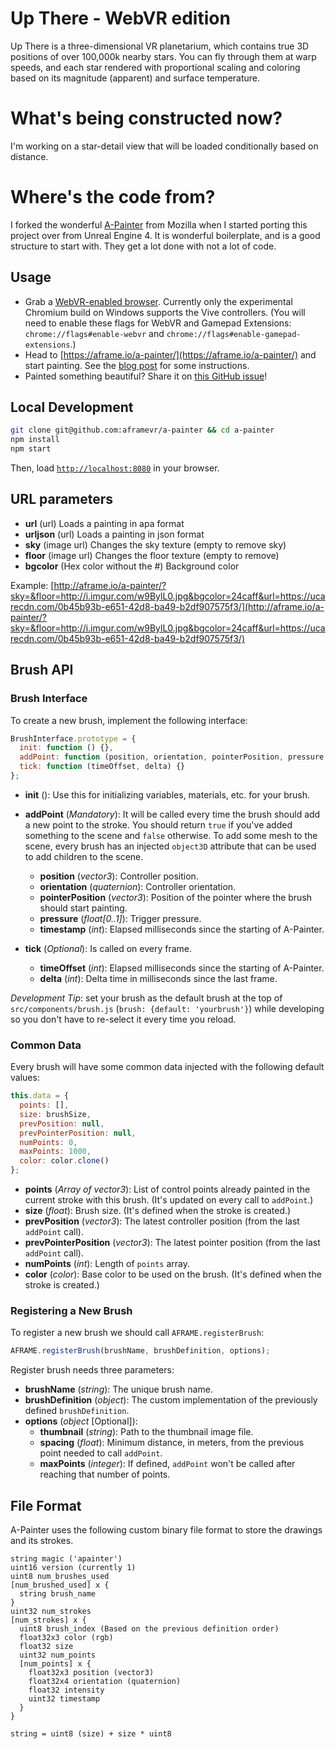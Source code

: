 # Up There - WebVR edition

Up There is a three-dimensional VR planetarium, which contains true 3D positions of over 100,000k nearby stars. You can fly through them at warp speeds, and each star rendered with proportional scaling and coloring based on its magnitude (apparent) and surface temperature.



# What's being constructed now?

I'm working on a star-detail view that will be loaded conditionally based on distance.

# Where's the code from?

I forked the wonderful [A-Painter](https://blog.mozvr.com/a-painter/) from Mozilla when I started porting this project over from Unreal Engine 4. It is wonderful boilerplate, and is a good structure to start with. They get a lot done with not a lot of code.

## Usage

- Grab a [WebVR-enabled browser](https://webvr.info/get-chrome/). Currently only the experimental Chromium build on Windows supports the Vive controllers. (You will need to enable these flags for WebVR and Gamepad Extensions: `chrome://flags#enable-webvr` and `chrome://flags#enable-gamepad-extensions`.)
- Head to [https://aframe.io/a-painter/](https://aframe.io/a-painter/) and start painting. See the [blog post](https://blog.mozvr.com/a-painter/) for some instructions.
- Painted something beautiful? Share it on [this GitHub issue](https://github.com/aframevr/a-painter/issues/99)!

## Local Development

```bash
git clone git@github.com:aframevr/a-painter && cd a-painter
npm install
npm start
```

Then, load [`http://localhost:8080`](http://localhost:8080) in your browser.

## URL parameters

  * **url** (url) Loads a painting in apa format
  * **urljson** (url) Loads a painting in json format
  * **sky** (image url) Changes the sky texture (empty to remove sky)
  * **floor** (image url) Changes the floor texture (empty to remove)
  * **bgcolor** (Hex color without the #) Background color

Example: [http://aframe.io/a-painter/?sky=&floor=http://i.imgur.com/w9BylL0.jpg&bgcolor=24caff&url=https://ucarecdn.com/0b45b93b-e651-42d8-ba49-b2df907575f3/](http://aframe.io/a-painter/?sky=&floor=http://i.imgur.com/w9BylL0.jpg&bgcolor=24caff&url=https://ucarecdn.com/0b45b93b-e651-42d8-ba49-b2df907575f3/)


## Brush API

### Brush Interface

To create a new brush, implement the following interface:

```javascript
BrushInterface.prototype = {
  init: function () {},
  addPoint: function (position, orientation, pointerPosition, pressure, timestamp) {},
  tick: function (timeOffset, delta) {}
};
```

* **init** (): Use this for initializing variables, materials, etc. for your brush.

* **addPoint** (*Mandatory*): It will be called every time the brush should add a new point to the stroke. You should return `true` if you've added something to the scene and `false` otherwise. To add some mesh to the scene, every brush has an injected `object3D` attribute that can be used to add children to the scene.
  * **position** (*vector3*): Controller position.
  * **orientation** (*quaternion*): Controller orientation.
  * **pointerPosition** (*vector3*): Position of the pointer where the brush should start painting.
  * **pressure** (*float[0..1]*): Trigger pressure.
  * **timestamp** (*int*): Elapsed milliseconds since the starting of A-Painter.

* **tick** (*Optional*): Is called on every frame.
  * **timeOffset** (*int*): Elapsed milliseconds since the starting of A-Painter.
  * **delta** (*int*): Delta time in milliseconds since the last frame.

*Development Tip*: set your brush as the default brush at the top of
`src/components/brush.js` (`brush: {default: 'yourbrush'}`) while developing so
you don't have to re-select it every time you reload.

### Common Data

Every brush will have some common data injected with the following default values:

```javascript
this.data = {
  points: [],
  size: brushSize,
  prevPosition: null,
  prevPointerPosition: null,
  numPoints: 0,
  maxPoints: 1000,
  color: color.clone()
};
```

* **points** (*Array of vector3*): List of control points already painted in the current stroke with this brush. (It's updated on every call to `addPoint`.)
* **size** (*float*): Brush size. (It's defined when the stroke is created.)
* **prevPosition** (*vector3*): The latest controller position (from the last `addPoint` call).
* **prevPointerPosition** (*vector3*): The latest pointer position (from the last `addPoint` call).
* **numPoints** (*int*): Length of `points` array.
* **color** (*color*): Base color to be used on the brush. (It's defined when the stroke is created.)

### Registering a New Brush

To register a new brush we should call `AFRAME.registerBrush`:
```javascript
AFRAME.registerBrush(brushName, brushDefinition, options);
```

Register brush needs three parameters:
* **brushName** (*string*): The unique brush name.
* **brushDefinition** (*object*): The custom implementation of the previously defined `brushDefinition`.
* **options** (*object* [Optional]):
  * **thumbnail** (*string*): Path to the thumbnail image file.
  * **spacing** (*float*): Minimum distance, in meters, from the previous point needed to call `addPoint`.
  * **maxPoints** (*integer*): If defined, `addPoint` won't be called after reaching that number of points.

## File Format

A-Painter uses the following custom binary file format to store the drawings and its strokes.

```
string magic ('apainter')
uint16 version (currently 1)
uint8 num_brushes_used
[num_brushed_used] x {
  string brush_name
}
uint32 num_strokes
[num_strokes] x {
  uint8 brush_index (Based on the previous definition order)
  float32x3 color (rgb)
  float32 size
  uint32 num_points
  [num_points] x {
    float32x3 position (vector3)
    float32x4 orientation (quaternion)
    float32 intensity
    uint32 timestamp
  }
}

string = uint8 (size) + size * uint8
```

